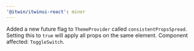 ```yaml
---
'@itwin/itwinui-react': minor
---
```


Added a new future flag to `ThemeProvider` called `consistentPropsSpread`. Setting this to `true` will apply all props on the same element. Component affected: `ToggleSwitch`.
